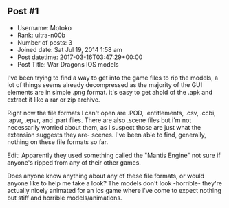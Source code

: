 ## Post #1
- Username: Motoko
- Rank: ultra-n00b
- Number of posts: 3
- Joined date: Sat Jul 19, 2014 1:58 am
- Post datetime: 2017-03-16T03:47:29+00:00
- Post Title: War Dragons IOS models

I've been trying to find a way to get into the game files to rip the models, a lot of things seems already decompressed as the majority of the GUI elements are in simple .png format. it's easy to get ahold of the .apk and extract it like a rar or zip archive.

Right now the file formats I can't open are .POD, .entitlements, .csv, .ccbi, .apvr, .epvr, and .part files.
There are also .scene files but i'm not necessarily worried about them, as I suspect those are just what the extension suggests they are- scenes. I've been able to find, generally, nothing on these file formats so far.

Edit: Apparently they used something called the "Mantis Engine" not sure if anyone's ripped from any of their other games.

Does anyone know anything about any of these file formats, or would anyone like to help me take a look? The models don't look -horrible-  they're actually nicely animated for an ios game where i've come to expect nothing but stiff and horrible models/animations.
